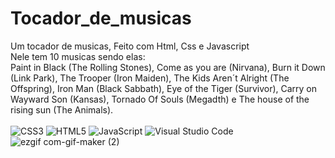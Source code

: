 # Tocador_de_musicas
Um tocador de musicas, Feito com Html, Css e Javascript
<BR>Nele tem 10 musicas sendo elas:
<br>Paint in Black (The Rolling Stones), Come as you are (Nirvana), Burn it Down (Link Park), The Trooper (Iron Maiden), The Kids Aren´t Alright (The Offspring), Iron Man (Black Sabbath), Eye of the Tiger (Survivor), Carry on Wayward Son (Kansas), Tornado Of Souls (Megadth) e The house of the rising sun (The Animals).
<br> <br>
![CSS3](https://img.shields.io/badge/css3-%231572B6.svg?style=for-the-badge&logo=css3&logoColor=white)
  ![HTML5](https://img.shields.io/badge/html5-%23E34F26.svg?style=for-the-badge&logo=html5&logoColor=white)
  ![JavaScript](https://img.shields.io/badge/javascript-%23323330.svg?style=for-the-badge&logo=javascript&logoColor=%23F7DF1E)
  ![Visual Studio Code](https://img.shields.io/badge/Visual%20Studio%20Code-0078d7.svg?style=for-the-badge&logo=visual-studio-code&logoColor=white)
![ezgif com-gif-maker (2)](https://github.com/JLpensador/Tocador_de_musicas/assets/127153172/e529a1f1-be6a-494d-a760-c24460a04084)

